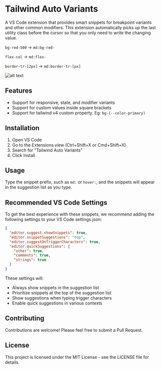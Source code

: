 # Tailwind Auto Variants

A VS Code extension that provides smart snippets for breakpoint variants and other common modifiers. This extension automatically picks up the last utility class before the cursor so that you only need to write the changing value.

`bg-red-500` -> `md:bg-red-`

`flex-col` -> `md:flex-`

`border-tr-[2px]` -> `md:border-tr-[px]`


![alt text](/images/tvs.jpegtvs.jpeg)

## Features

- Support for responsive, state, and modifier variants
- Support for custom values inside square brackets
- Support for tailwind v4 custom property. Eg: `bg-(--color-primary)`

## Installation

1. Open VS Code
2. Go to the Extensions view (Ctrl+Shift+X or Cmd+Shift+X)
3. Search for "Tailwind Auto Variants"
4. Click Install

## Usage

Type the snippet prefix, such as `md:` or `hover:`, and the snippets will appear in the suggestion list as you type.

## Recommended VS Code Settings

To get the best experience with these snippets, we recommend adding the following settings to your VS Code settings.json:

```json
{
  "editor.suggest.showSnippets": true,
  "editor.snippetSuggestions": "top",
  "editor.suggestOnTriggerCharacters": true,
  "editor.quickSuggestions": {
    "other": true,
    "comments": true,
    "strings": true
  }
}
```

These settings will:
- Always show snippets in the suggestion list
- Prioritize snippets at the top of the suggestion list
- Show suggestions when typing trigger characters
- Enable quick suggestions in various contexts

## Contributing

Contributions are welcome! Please feel free to submit a Pull Request.

## License

This project is licensed under the MIT License - see the LICENSE file for details.